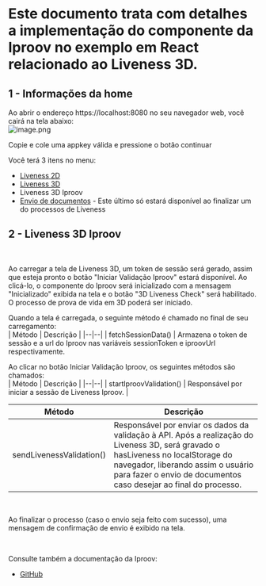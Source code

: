 # Este documento trata com detalhes a implementação do componente da Iproov no exemplo em React relacionado ao Liveness 3D.

## 1 - Informações da home

Ao abrir o endereço https://localhost:8080 no seu navegador web, você cairá na tela abaixo:
<br>
![image.png](https://i.ibb.co/7nscwCZ/Screenshot-2023-04-20-at-17-23-34-React-App.png)

Copie e cole uma appkey válida e pressione o botão continuar

Você terá 3 itens no menu:

- [Liveness 2D](https://github.com/oititec/liveness-react-example/blob/main/src/liveness-2d/README.md)
- [Liveness 3D](https://github.com/oititec/liveness-react-example/blob/main/src/liveness-3d/README.md)
- Liveness 3D Iproov
- [Envio de documentos](https://github.com/oititec/liveness-react-example/blob/main/src/send-documents/README.md) - Este último só estará disponível ao finalizar um do processos de Liveness

## 2 - Liveness 3D Iproov

<br>

Ao carregar a tela de Liveness 3D, um token de sessão será gerado, assim que esteja pronto o botão "Iniciar Validação Iproov" estará disponível. Ao clicá-lo, o componente do Iproov será inicializado com a mensagem "Inicializado" exibida na tela e o botão "3D Liveness Check" será habilitado. O processo de prova de vida em 3D poderá ser iniciado.

Quando a tela é carregada, o seguinte método é chamado no final de seu carregamento:
<br>
| Método | Descrição |
|--|--|
| fetchSessionData() | Armazena o token de sessão e a url do Iproov nas variáveis sessionToken e iproovUrl respectivamente.
<br>

Ao clicar no botão Iniciar Validação Iproov, os seguintes métodos são chamados:
<br>
| Método | Descrição |
|--|--|
| startIproovValidation() | Responsável por iniciar a sessão de Liveness Iproov. |
<br>

| Método | Descrição |
|--|--|
| sendLivenessValidation() | Responsável por enviar os dados da validação à API. Após a realização do Liveness 3D, será gravado o hasLiveness no localStorage do navegador, liberando assim o usuário para fazer o envio de documentos caso desejar ao final do processo.
<br>

Ao finalizar o processo (caso o envio seja feito com sucesso), uma mensagem de confirmação de envio é exibido na tela.

<br>

Consulte também a documentação da Iproov:
- [GitHub](https://github.com/iProov/web)

